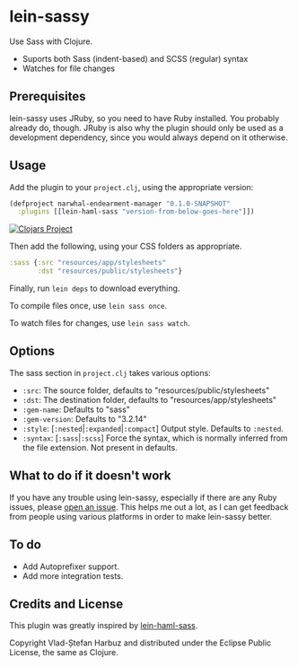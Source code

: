 # lein-sassy
Use Sass with Clojure.

* Suports both Sass (indent-based) and SCSS (regular) syntax
* Watches for file changes

## Prerequisites
lein-sassy uses JRuby, so you need to have Ruby installed. You probably already
do, though. JRuby is also why the plugin should only be used as a development
dependency, since you would always depend on it otherwise.

## Usage
Add the plugin to your `project.clj`, using the appropriate version:

```clj
(defproject narwhal-endearment-manager "0.1.0-SNAPSHOT"
  :plugins [[lein-haml-sass "version-from-below-goes-here"]])
```

[![Clojars Project](http://clojars.org/lein-sassy/latest-version.svg)](http://clojars.org/lein-sassy)

Then add the following, using your CSS folders as appropriate.
```clojure
:sass {:src "resources/app/stylesheets"
       :dst "resources/public/stylesheets"}
```

Finally, run `lein deps` to download everything.

To compile files once, use `lein sass once`.

To watch files for changes, use `lein sass watch`.

## Options
The sass section in `project.clj` takes various options:

* `:src`: The source folder, defaults to "resources/public/stylesheets"
* `:dst`: The destination folder, defaults to "resources/app/stylesheets"
* `:gem-name`: Defaults to "sass"
* `:gem-version`: Defaults to "3.2.14"
* `:style`: [`:nested`|`:expanded`|`:compact`] Output style. Defaults to
`:nested`.
* `:syntax`: [`:sass`|`:scss`] Force the syntax, which is normally inferred
from the file extension. Not present in defaults.

## What to do if it doesn't work
If you have any trouble using lein-sassy, especially if there are any Ruby
issues, please [open an issue](https://github.com/vladh/lein-sassy/issues/new).
This helps me out a lot, as I can get feedback from people using various
platforms in order to make lein-sassy better.

## To do
* Add Autoprefixer support.
* Add more integration tests.

## Credits and License
This plugin was greatly inspired by
[lein-haml-sass](https://github.com/rtircher/lein-haml-sass).

Copyright Vlad-Ștefan Harbuz and distributed under the Eclipse Public
License, the same as Clojure.
